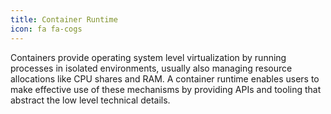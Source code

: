 ```yaml
---
title: Container Runtime
icon: fa fa-cogs
---
```

Containers provide operating system level virtualization by running processes in isolated environments, usually also managing resource allocations like CPU shares and RAM. A container runtime enables users to make effective use of these mechanisms by providing APIs and tooling that abstract the low level technical details.

